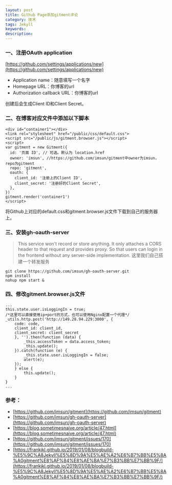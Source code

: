 ```yaml
---
layout: post
title: Github Page添加gitment评论
category: 技术
tags: Jekyll
keywords:
description:
---
```



### 一、注册OAuth application

[https://github.com/settings/applications/new](https://github.com/settings/applications/new)

- Application name：随意填写一个名字
- Homepage URL：你博客的url
- Authorization callback URL：你博客的url

创建后会生成Client ID和Client Secret。


### 二、在博客对应文件中添加以下脚本

    <div id="container1"></div>
    <link rel="stylesheet" href="/public/css/default.css">
    <script src="/public/js/gitment.browser.js"></script>
    <script>
    var gitment = new Gitment({
      id: '页面 ID', // 可选。默认为 location.href
      owner: 'imsun', //https://github.com/imsun/gitment中owner为imsun，repo为gitment
      repo: 'gitment',
      oauth: {
        client_id: '注册上的Client ID',
        client_secret: '注册好的Client Secret',
      },
    })
    gitment.render('container1')
    </script>

将Github上对应的default.css和gitment.browser.js文件下载到自己的服务器上。

### 三、安装gh-oauth-server


> This service won't record or store anything. It only attaches a CORS header to that request and provides proxy. So that users can login in the frontend without any server-side implementation. 这里我们自己搭建一个转发服务

	git clone https://github.com/imsun/gh-oauth-server.git
	npm install
	nohup npm start &

### 四、修改gitment.browser.js文件

	...
	this.state.user.isLoggingIn = true;
	/*这里可以直接使用ip+port的方式，也可以使用Nginx配置一个代理*/
    _utils.http.post('http://149.28.94.229:3000', {
    	code: code,
        client_id: client_id,
        client_secret: client_secret
    	}, '').then(function (data) {
			_this.accessToken = data.access_token;
        	_this.update();
		}).catch(function (e) {
        	_this.state.user.isLoggingIn = false;
        	alert(e);
      	});
    	} else {
      		this.update();
    	}
	}
	...



### 参考：

- [https://github.com/imsun/gitment](https://github.com/imsun/gitment)
- [https://github.com/imsun/gh-oauth-server](https://github.com/imsun/gh-oauth-server)
- [https://blog.sometimesnaive.org/article/47.html](https://blog.sometimesnaive.org/article/47.html)
- [https://github.com/imsun/gitment/issues/170](https://github.com/imsun/gitment/issues/170)
- [https://frankjkl.github.io/2019/01/08/blogbuild-%E5%9C%A8Jekyll%E5%8D%9A%E5%AE%A2%E6%B7%BB%E5%8A%A0gitment%E8%AF%84%E8%AE%BA%E7%B3%BB%E7%BB%9F/](https://frankjkl.github.io/2019/01/08/blogbuild-%E5%9C%A8Jekyll%E5%8D%9A%E5%AE%A2%E6%B7%BB%E5%8A%A0gitment%E8%AF%84%E8%AE%BA%E7%B3%BB%E7%BB%9F/)






